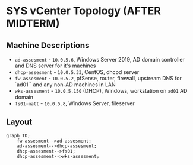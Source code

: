 # SYS vCenter Topology (AFTER MIDTERM)

## Machine Descriptions
* `ad-assesment` - `10.0.5.6`, Windows Server 2019, AD domain controller and DNS server for it's machines
* `dhcp-assesment` - `10.0.5.33`, CentOS, dhcpd server
* `fw-assesment` - `10.0.5.2`, pfSense, router, firewall, upstream DNS for `ad01`` and any non-AD machines in LAN
* `wks-assesment` - `10.0.5.150` (DHCP), Windows, workstation on `ad01` AD domain
* `fs01-matt` - `10.0.5.8`, Windows Server, fileserver

## Layout
```mermaid
graph TD;
    fw-assesment-->ad-assesment;
    ad-assesment-->dhcp-assesment;
    dhcp-assesment-->fs01;
    dhcp-assesment-->wks-assesment;
```